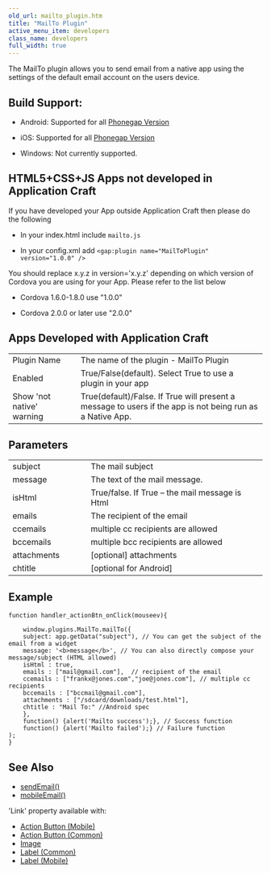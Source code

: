 ```yaml
---
old_url: mailto_plugin.htm
title: "MailTo Plugin"
active_menu_item: developers
class_name: developers
full_width: true
---
```



The MailTo plugin allows you to send email from a native app using the settings of the default email account on the users device.

## Build Support: 
 - Android: Supported for all [Phonegap Version](/developers/documentation/ac-mobile-build-phonegap/apps-developed-with-application-craft/enabling-device-features/)
 
 - iOS: Supported for all [Phonegap Version](/developers/documentation/ac-mobile-build-phonegap/apps-developed-with-application-craft/enabling-device-features/)
 
 - Windows: Not currently supported.

## HTML5+CSS+JS Apps not developed in Application Craft

If you have developed your App outside Application Craft then please do the following

 - In your index.html include `mailto.js`
           
 - In your config.xml add `<gap:plugin name="MailToPlugin" version="1.0.0" />`

You should replace x.y.z in version='x.y.z' depending on which version of Cordova you are using for your App. Please refer to the list below

 - Cordova 1.6.0-1.8.0 use "1.0.0"

 - Cordova 2.0.0 or later use "2.0.0"

## Apps Developed with Application Craft

<table>
<tr>
<td width="170">
Plugin Name

</td>
<td width="17">
</td>
<td width="755">
The name of the plugin - MailTo Plugin

</td>
</tr>
<tr>
<td width="170">
Enabled

</td>
<td width="17">
</td>
<td width="755">
True/False(default). Select True to use a plugin in your app

</td>
</tr>
<tr>
<td width="170">
Show 'not native' warning

</td>
<td width="17">
</td>
<td width="755">
True(default)/False. If True will present a message to users if the app is not being run as a Native App.

</td>
</tr>
</table>


## Parameters

<table>
<tr>
<td width="168">
subject

</td>
<td width="21">

</td>
<td width="691">
The mail subject

</td>
</tr>
<tr>
<td width="168">
message

</td>
<td width="21">

</td>
<td width="691">
The text of the mail message.

</td>
</tr>
<tr>
<td width="168">
isHtml

</td>
<td width="21">

</td>
<td width="691">
True/false. If True – the mail message is Html

</td>
</tr>
<tr>
<td width="168">
emails

</td>
<td width="21">

</td>
<td width="691">
The recipient of the email

</td>
</tr>
<tr>
<td width="168">
ccemails

</td>
<td width="21">

</td>
<td width="691">
multiple cc recipients are allowed

</td>
</tr>
<tr>
<td width="168">
bccemails

</td>
<td width="21">

</td>
<td width="691">
multiple bcc recipients are allowed

</td>
</tr>
<tr>
<td width="168">
attachments

</td>
<td width="21">

</td>
<td width="691">
[optional] attachments

</td>
</tr>
<tr>
<td width="168">
chtitle

</td>
<td width="21">

</td>
<td width="691">
[optional for Android]

</td>
</tr>
</table>

## Example

    function handler_actionBtn_onClick(mouseev){
        
        window.plugins.MailTo.mailTo({
        subject: app.getData("subject"), // You can get the subject of the email from a widget
        message: '<b>message</b>', // You can also directly compose your message/subject (HTML allowed)
        isHtml : true,
        emails : ["mail@gmail.com"],  // recipient of the email
        ccemails : ["frankx@jones.com","joe@jones.com"], // multiple cc recipients
        bccemails : ["bccmail@gmail.com"],
        attachments : ["/sdcard/downloads/test.html"],
        chtitle : "Mail To:" //Android spec
        },
        function() {alert('Mailto success');}, // Success function
        function() {alert('Mailto failed');} // Failure function
    );        
    }
     
   

## See Also

 - [sendEmail()](/developers/documentation/scripting-apis/server-side-api/ssj-object/miscellaneous/sendemail2)
 - [mobileEmail()](/developers/documentation/scripting-apis/client-api/app-functions/mobileemail)

'Link' property available with:

 - [Action Button (Mobile)](/developers/documentation/product-guide/widget-properties-events/mobile/mobaction-button)
 - [Action Button (Common)](/developers/documentation/product-guide/widget-properties-events/mobile/mobaction-button)
 - [Image](/developers/documentation/product-guide/widget-properties-events/common/image)
 - [Label (Common)](/developers/documentation/product-guide/widget-properties-events/common/label)
 - [Label (Mobile)](/developers/documentation/product-guide/widget-properties-events/mobile/moblabel)
